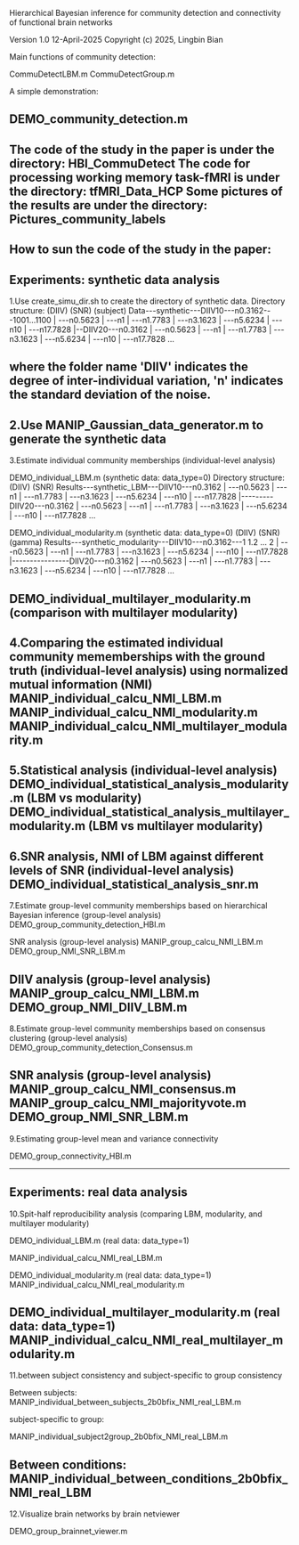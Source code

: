 Hierarchical Bayesian inference for community detection and connectivity of functional brain networks

Version 1.0
12-April-2025
Copyright (c) 2025, Lingbin Bian

Main functions of community detection:

CommuDetectLBM.m
CommuDetectGroup.m

A simple demonstration:

DEMO_community_detection.m
---------------------------------------------------------------------------
The code of the study in the paper is under the directory: HBI_CommuDetect
The code for processing working memory task-fMRI is under the directory: tfMRI_Data_HCP
Some pictures of the results are under the directory: Pictures_community_labels
---------------------------------------------------------------------------
How to sun the code of the study in the paper: 
---------------------------------------------------------------------------
Experiments: synthetic data analysis
---------------------------------------------------------------------------
1.Use create_simu_dir.sh to create the directory of synthetic data.
Directory structure:
                   (DIIV)    (SNR)     (subject)
Data---synthetic---DIIV10---n0.3162---1001...1100
                |        ---n0.5623
                |        ---n1
                |        ---n1.7783
                |        ---n3.1623
                |        ---n5.6234
                |        ---n10
                |        ---n17.7828
                |--DIIV20---n0.3162
                |        ---n0.5623
                |        ---n1
                |        ---n1.7783
                |        ---n3.1623
                |        ---n5.6234
                |        ---n10
                |        ---n17.7828
                ...

where the folder name 'DIIV' indicates the degree of inter-individual variation, 
'n' indicates the standard deviation of the noise.
---------------------------------------------------------------------------
2.Use MANIP_Gaussian_data_generator.m to generate the synthetic data
---------------------------------------------------------------------------
3.Estimate individual community memberships (individual-level analysis)

DEMO_individual_LBM.m (synthetic data: data_type=0)
Directory structure:
                          (DIIV)    (SNR) 
Results---synthetic_LBM---DIIV10---n0.3162
                |               ---n0.5623
                |               ---n1
                |               ---n1.7783
                |               ---n3.1623
                |               ---n5.6234
                |               ---n10
                |               ---n17.7828
                |---------DIIV20---n0.3162
                |               ---n0.5623
                |               ---n1
                |               ---n1.7783
                |               ---n3.1623
                |               ---n5.6234
                |               ---n10
                |               ---n17.7828
                ...

DEMO_individual_modularity.m (synthetic data: data_type=0)
                                 (DIIV)    (SNR)     (gamma)
Results---synthetic_modularity---DIIV10---n0.3162---1 1.2 ... 2
                |                      ---n0.5623
                |                      ---n1
                |                      ---n1.7783
                |                      ---n3.1623
                |                      ---n5.6234
                |                      ---n10
                |                      ---n17.7828
                |----------------DIIV20---n0.3162
                |                      ---n0.5623
                |                      ---n1
                |                      ---n1.7783
                |                      ---n3.1623
                |                      ---n5.6234
                |                      ---n10
                |                      ---n17.7828
                ...


DEMO_individual_multilayer_modularity.m (comparison with multilayer modularity)
---------------------------------------------------------------------------
4.Comparing the estimated individual community mememberships with the ground truth (individual-level analysis) using normalized mutual information (NMI)
MANIP_individual_calcu_NMI_LBM.m 
MANIP_individual_calcu_NMI_modularity.m
MANIP_individual_calcu_NMI_multilayer_modularity.m
---------------------------------------------------------------------------
5.Statistical analysis (individual-level analysis)
DEMO_individual_statistical_analysis_modularity.m (LBM vs modularity)
DEMO_individual_statistical_analysis_multilayer_modularity.m (LBM vs multilayer modularity)
---------------------------------------------------------------------------
6.SNR analysis, NMI of LBM against different levels of SNR (individual-level analysis)
DEMO_individual_statistical_analysis_snr.m
---------------------------------------------------------------------------
7.Estimate group-level community memberships based on hierarchical Bayesian inference (group-level analysis)
DEMO_group_community_detection_HBI.m

SNR analysis (group-level analysis)
MANIP_group_calcu_NMI_LBM.m
DEMO_group_NMI_SNR_LBM.m

DIIV analysis (group-level analysis)
MANIP_group_calcu_NMI_LBM.m
DEMO_group_NMI_DIIV_LBM.m
---------------------------------------------------------------------------
8.Estimate group-level community memberships based on consensus clustering (group-level analysis)
DEMO_group_community_detection_Consensus.m

SNR analysis (group-level analysis)
MANIP_group_calcu_NMI_consensus.m
MANIP_group_calcu_NMI_majorityvote.m
DEMO_group_NMI_SNR_LBM.m
---------------------------------------------------------------------------
9.Estimating group-level mean and variance connectivity

DEMO_group_connectivity_HBI.m

---------------------------------------------------------------------------
Experiments: real data analysis
---------------------------------------------------------------------------
10.Spit-half reproducibility analysis (comparing LBM, modularity, and multilayer modularity)

DEMO_individual_LBM.m (real data: data_type=1)

MANIP_individual_calcu_NMI_real_LBM.m

DEMO_individual_modularity.m (real data: data_type=1)
MANIP_individual_calcu_NMI_real_modularity.m

DEMO_individual_multilayer_modularity.m (real data: data_type=1)
MANIP_individual_calcu_NMI_real_multilayer_modularity.m
---------------------------------------------------------------------------
11.between subject consistency and subject-specific to group consistency

Between subjects:
MANIP_individual_between_subjects_2b0bfix_NMI_real_LBM.m

subject-specific to group:

MANIP_individual_subject2group_2b0bfix_NMI_real_LBM.m

Between conditions:
MANIP_individual_between_conditions_2b0bfix_NMI_real_LBM
---------------------------------------------------------------------------
12.Visualize brain networks by brain netviewer

DEMO_group_brainnet_viewer.m









